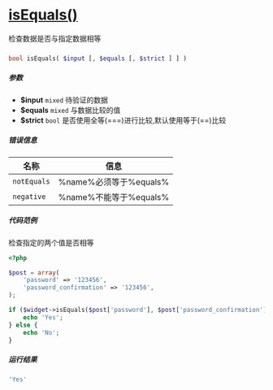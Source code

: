 [isEquals()](http://twinh.github.com/widget/api/isEquals)
=========================================================

检查数据是否与指定数据相等

### 
```php
bool isEquals( $input [, $equals [, $strict ] ] )
```

##### 参数
* **$input** `mixed` 待验证的数据
* **$equals** `mixed` 与数据比较的值
* **$strict** `bool` 是否使用全等(===)进行比较,默认使用等于(==)比较


##### 错误信息
| **名称**              | **信息**                                                       | 
|-----------------------|----------------------------------------------------------------|
| `notEquals`           | %name%必须等于%equals%                                         |
| `negative`            | %name%不能等于%equals%                                         |


##### 代码范例
检查指定的两个值是否相等
```php
<?php

$post = array(
    'password' => '123456',
    'password_confirmation' => '123456',
);

if ($widget->isEquals($post['password'], $post['password_confirmation'])) {
    echo 'Yes';
} else {
    echo 'No';
}
```
##### 运行结果
```php
'Yes'
```
